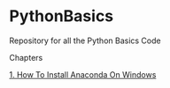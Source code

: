 # PythonBasics
Repository for all the Python Basics Code

Chapters

[1. How To Install Anaconda On Windows](https://youtu.be/satUNizll4o)
